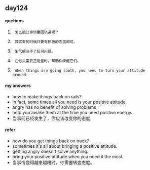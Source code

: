 ## day124

#### quetions 

1.      怎么能让事情重回轨道呢？

2.      其实有的时候只要有积极的态度即可。

3.      生气解决不了任何问题。

4.      在你最需要正能量时，帮助你唤醒它们。

5.      When things are going south, you need to turn your attitude around. 


#### my answers

- how to make things back on rails?
- in fact, some times all you need is your positive attitude.
- angry has no benefit of solving problems
- help you awake them at the time you need positive energy.
- 当事前已经发生了，你应该改变你的态度

#### refer

- how do you get things back on track?
- sometimes it's all about bringing a positive attitude.
- getting angry doesn't solve anything.
- bring your positive attitude when you need it the most.
- 当事情变得越来越糟时，你需要转变态度。

